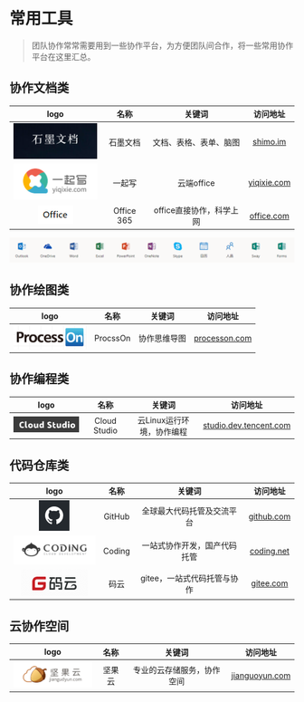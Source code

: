 # 常用工具

>团队协作常常需要用到一些协作平台，为方便团队间合作，将一些常用协作平台在这里汇总。

## 协作文档类

logo  |   名称   |       关键词            | 访问地址
:----:| :------: |  :-------------------:  | :--:
![](https://raw.githubusercontent.com/songtianlun/Image-Hosting/image/20190415181059.png) | 石墨文档 | 文档、表格、表单、脑图  | [shimo.im](https://shimo.im/)
![](https://raw.githubusercontent.com/songtianlun/Image-Hosting/image/20190415180804.png) |一起写    | 云端office              | [yiqixie.com](https://yiqixie.com/)
![](https://raw.githubusercontent.com/songtianlun/Image-Hosting/image/20190415180945.png) |Office 365| office直接协作，科学上网| [office.com](https://www.office.com/)                       

![](https://raw.githubusercontent.com/songtianlun/Image-Hosting/image/20190415180029.png)
## 协作绘图类

logo  |   名称   |       关键词            | 访问地址
:----:| :------: |  :-------------------:  | :--:
![](https://raw.githubusercontent.com/songtianlun/Image-Hosting/image/20190415180734.png) | ProcssOn | 协作思维导图  | [processon.com](https://www.processon.com/)

## 协作编程类
logo  |   名称   |       关键词            | 访问地址
:----:| :------: |  :-------------------:  | :--:
![](https://raw.githubusercontent.com/songtianlun/Image-Hosting/image/20190415184501.png) | Cloud Studio | 云Linux运行环境，协作编程  | [studio.dev.tencent.com](https://studio.dev.tencent.com/)

## 代码仓库类
logo  |   名称   |       关键词            | 访问地址
:----:| :------: |  :-------------------:  | :--:
![](https://raw.githubusercontent.com/songtianlun/Image-Hosting/image/20190415184757.png) | GitHub | 全球最大代码托管及交流平台  | [github.com](https://github.com/)
![](https://raw.githubusercontent.com/songtianlun/Image-Hosting/image/20190415201230.png) | Coding | 一站式协作开发，国产代码托管  | [coding.net](https://coding.net/)
![](https://raw.githubusercontent.com/songtianlun/Image-Hosting/image/20190415201416.png) | 码云 | gitee，一站式代码托管与协作  | [gitee.com](https://gitee.com/)

## 云协作空间
logo  |   名称   |       关键词            | 访问地址
:----:| :------: |  :-------------------:  | :--:
![](https://raw.githubusercontent.com/songtianlun/Image-Hosting/image/20190415201528.png) | 坚果云 | 专业的云存储服务，协作空间  | [jianguoyun.com](https://www.jianguoyun.com)

